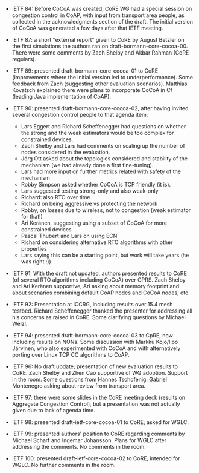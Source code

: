 - IETF 84: Before CoCoA was created, CoRE WG had a special session on
  congestion control in CoAP, with input from transport area people,
  as collected in the acknowledgments section of the draft.  The
  initial version of CoCoA was generated a few days after that IETF
  meeting.

- IETF 87: a short "external report" given to CoRE by August Betzler
  on the first simulations the authors ran on
  draft-bormann-core-cocoa-00. There were some comments by Zach Shelby
  and Akbar Rahman (CoRE regulars).

- IETF 89: presented draft-bormann-core-cocoa-01 to CoRE (improvements
  where the initial version led to underperformance). Some feedback
  from Zach (suggesting other evaluation scenarios). Matthias Kovatsch
  explained there were plans to incorporate CoCoA in Cf (leading Java
  implementation of CoAP).

- IETF 90: presented draft-bormann-core-cocoa-02, after having invited
  several congestion control people to that agenda item:

    *  Lars Eggert and Richard Scheffenegger had questions on whether
       the strong and the weak estimators would be too complex for
       constrained devices.
    *  Zach Shelby and Lars had comments on scaling up the number of
       nodes considered in the evaluation.
    *  Jörg Ott asked about the topologies considered and stability of
       the mechanism (we had already done a first fine-tuning).
    *  Lars had more input on further metrics related with safety of
       the mechanism
    *  Robby Simpson asked whether CoCoA is TCP friendly (it is).
    *  Lars suggested testing strong-only and also weak-only
    *  Richard: also RTO over time
    *  Richard on being aggressive vs protecting the network
    *  Robby, on losses due to wireless, not to congestion (weak
       estimator for that!)
    *  Ari Keränen, suggesting using a subset of CoCoA for more
       constrained devices
    *  Pascal Thubert and Lars on using ECN
    *  Richard on considering alternative RTO algorithms with other
       properties
    *  Lars saying this can be a starting point, but work will take
       years (he was right :))

- IETF 91: With the draft not updated, authors presented results to
  CoRE (of several RTO algorithms including CoCoA) over GPRS. Zach
  Shelby and Ari Keränen supportive, Ari asking about memory footprint
  and about scenarios combining default CoAP nodes and CoCoA nodes,
  etc.

- IETF 92: Presentation at ICCRG, including results over 15.4 mesh
  testbed.  Richard Scheffenegger thanked the presenter for addressing
  all his concerns as raised in CoRE. Some clarifying questions by
  Michael Welzl.

- IETF 94: presented draft-bormann-core-cocoa-03 to CpRE, now
  including results on NONs. Some discussion with Markku Kojo/Ilpo
  Järvinen, who also experimented with CoCoA and with alternatively
  porting over Linux TCP CC algorithms to CoAP.

- IETF 96: No draft update; presentation of new evaluation results to
  CoRE. Zach Shelby and Zhen Cao supportive of WG adoption. Support in
  the room. Some questions from Hannes Tschofenig. Gabriel Montenegro
  asking about review from transport area.

- IETF 97: there were some slides in the CoRE meeting deck (results on
  Aggregate Congestion Control), but a presentation was not actually
  given due to lack of agenda time.

- IETF 98: presented draft-ietf-core-cocoa-01 to CoRE; asked for WGLC.

- IETF 99: presented authors' position to CoRE regarding comments by
  Michael Scharf and Ingemar Johansson. Plans for WGLC after
  addressing the comments. No comments in the room.

- IETF 100: presented draft-ietf-core-cocoa-02 to CoRE, intended for
  WGLC.  No further comments in the room.
